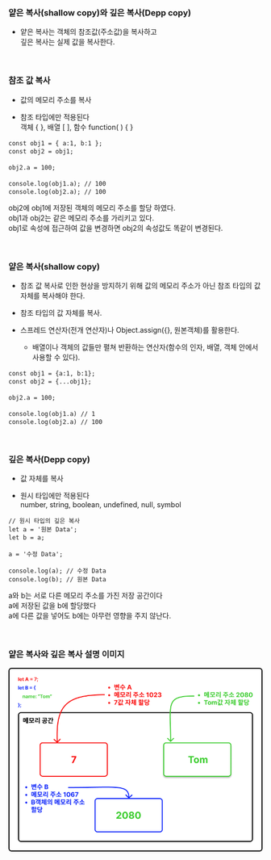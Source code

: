 ### 얕은 복사(shallow  copy)와 깊은 복사(Depp copy)

- 얕은 복사는 객체의 참조값(주소값)을 복사하고 <br>
  깊은 복사는 실제 값을 복사한다.

<br>

### 참조 값 복사

- 값의 메모리 주소를 복사

- 참조 타입에만 적용된다 <br>
  객체 { }, 배열 [ ], 함수 function( ) { }

```
const obj1 = { a:1, b:1 };
const obj2 = obj1;

obj2.a = 100;

console.log(obj1.a); // 100
console.log(obj2.a); // 100

```

obj2에 obj1에 저장된 객체의 메모리 주소를 할당 하였다. <br>
obj1과 obj2는 같은 메모리 주소를 가리키고 있다. <br>
obj1로 속성에 접근하여 값을 변경하면 obj2의 속성값도 똑같이 변경된다.

<br>


### 얕은 복사(shallow  copy)

- 참조 값 복사로 인한 현상을 방지하기 위해 값의 메모리 주소가 아닌 참조 타입의 값 자체를 복사해야 한다.

- 참조 타입의 값 자체를 복사.

- 스프레드 연산자(전개 연산자)나 Object.assign({}, 원본객체)를 활용한다. <br>
  * 배열이나 객체의 값들만 펼쳐 반환하는 연산자(함수의 인자, 배열, 객체 안에서 사용할 수 있다).

```
const obj1 = {a:1, b:1};
const obj2 = {...obj1};

obj2.a = 100;

console.log(obj1.a) // 1
console.log(obj2.a) // 100

```

<br>

### 깊은 복사(Depp copy)

- 값 자체를 복사

- 원시 타입에만 적용된다 <br>
  number, string, boolean, undefined, null, symbol

```
// 원시 타입의 깊은 복사
let a = '원본 Data';
let b = a;

a = '수정 Data';

console.log(a); // 수정 Data
console.log(b); // 원본 Data
```

a와 b는 서로 다른 메모리 주소를 가진 저장 공간이다 <br>
a에 저장된 값을 b에 할당했다 <br>
a에 다른 값을 넣어도 b에는 아무런 영향을 주지 않난다. <br>

<br>

### 얕은 복사와 깊은 복사 설명 이미지

<img src="image/Deep_Copy_Shallow_Copy.png"/>
